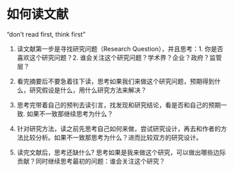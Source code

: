 # 如何读文献


“don’t read first, think first”

1. 读文献第一步是寻找研究问题（Research Question），并且思考：1. 你是否喜欢这个研究问题？2. 谁会关注这个研究问题？学术界？企业？政府？监管层？

2. 看完摘要后不要急着往下读，思考如果我们来做这个研究问题，预期得到什么，研究假设是什么，用什么研究方法来解决？

3. 思考完带着自己的预判去读引言，找发现和研究结论，看是否和自己的预期一致. 如果不一致那继续思考为什么？

4. 针对研究方法，读之前先思考自己如何来做，尝试研究设计，再去和作者的方法比较分析。如果不一致那思考为什么？进而比较双方的研究设计。

5. 读完文献后，思考还缺什么? 思考如果是我来做这个研究，可以做出哪些边际贡献？同时继续思考最初的问题：谁会关注这个研究？


